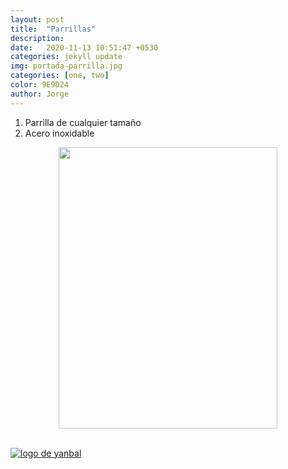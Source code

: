 ```yaml
---
layout: post
title:  "Parrillas"
description:   
date:   2020-11-13 10:51:47 +0530
categories: jekyll update
img: portada-parrilla.jpg
categories: [one, two]
color: 9E9D24
author: Jorge
---
```

1. Parrilla de cualquier tamaño
2. Acero inoxidable

<center>
<img src="https://github.com/Jorge-onofa/karna/blob/gh-pages/images/parrilla1.jpg?raw=true" width="350" height="450" />
</center>
<br>


[logo]: https://raw.githubusercontent.com/Betty-C/bef/gh-pages/assets/img/linkw.jpg
[dipensador]: https://api.whatsapp.com/send?phone=593999378989&text=%C2%A1Hola!%20Me%20interesa%20una%20parrilla "clic para abrir chat de whatsapp"
[![logo de yanbal][logo]][dipensador]


